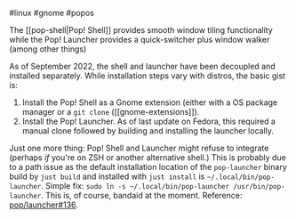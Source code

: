 #linux #gnome #popos 

The [[pop-shell|Pop! Shell]] provides smooth window tiling functionality while the Pop! Launcher provides a quick-switcher plus window walker (among other things)

As of September 2022, the shell and launcher have been decoupled and installed separately. While installation steps vary with distros, the basic gist is:
1. Install the Pop! Shell as a Gnome extension (either with a OS package manager or a `git clone` ([[gnome-extensions]]).
2. Install the Pop! Launcher. As of last update on Fedora, this required a manual clone followed by building and installing the launcher locally.

Just one more thing: Pop! Shell and Launcher might refuse to integrate (perhaps *if* you're on ZSH or another alternative shell.) This is probably due to a path issue as the default installation location of the `pop-launcher` binary build by `just build` and installed with `just install` is `~/.local/bin/pop-launcher`. Simple fix: `sudo ln -s ~/.local/bin/pop-launcher /usr/bin/pop-launcher`. This is, of course, bandaid at the moment. Reference: [pop/launcher#136](https://github.com/pop-os/launcher/issues/136).
